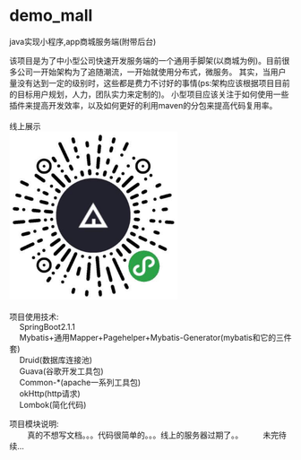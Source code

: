 # demo_mall
java实现小程序,app商城服务端(附带后台)

该项目是为了中小型公司快速开发服务端的一个通用手脚架(以商城为例)。目前很多公司一开始架构为了追随潮流，一开始就使用分布式，微服务。
其实，当用户量没有达到一定的级别时，这些都是费力不讨好的事情(ps:架构应该根据项目目前的目标用户规划，人力，团队实力来定制的)。
小型项目应该关注于如何使用一些插件来提高开发效率，以及如何更好的利用maven的分包来提高代码复用率。
<br><br>
线上展示 <br>
<img src="https://github.com/frame-faker/demo_mall/blob/master/images/WechatIMG880.jpeg" width="300" alt="微信小程序码">
<br><br>
项目使用技术: <br>
&emsp;  SpringBoot2.1.1 <br>
&emsp;  Mybatis+通用Mapper+Pagehelper+Mybatis-Generator(mybatis和它的三件套) <br>
&emsp;  Druid(数据库连接池)<br>
&emsp;  Guava(谷歌开发工具包)<br>
&emsp;  Common-*(apache一系列工具包) <br>
&emsp;  okHttp(http请求) <br>
&emsp;  Lombok(简化代码) <br>

项目模块说明: <br>
&emsp;&emsp; 真的不想写文档。。。代码很简单的。。。线上的服务器过期了。。
&emsp;&emsp;  未完待续...

